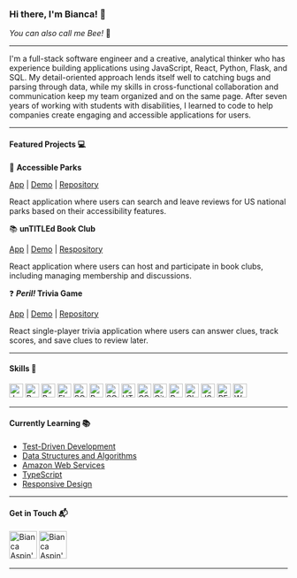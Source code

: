 ### Hi there, I'm Bianca! 👋
*You can also call me Bee!* 🐝

---

I'm a full-stack software engineer and a creative, analytical thinker who has experience building applications using JavaScript, React, Python, Flask, and SQL. My detail-oriented approach lends itself well to catching bugs and parsing through data, while my skills in cross-functional collaboration and communication keep my team organized and on the same page. After seven years of working with students with disabilities, I learned to code to help companies create engaging and accessible applications for users.

---

#### Featured Projects 💻

🌳 **Accessible Parks**

[App](https://parks.baspin.dev) | [Demo](https://youtu.be/YliakGRUHVQ) | [Repository](https://github.com/baspin94/accessible-parks)

React application where users can search and leave reviews for US national parks based on their accessibility features.

📚 **unTITLEd Book Club**

[App](https://books.baspin.dev) | [Demo](https://youtu.be/oCV13-03smg) | [Respository](https://github.com/baspin94/project-untitled)

React application where users can host and participate in book clubs, including managing membership and discussions.

❓ ***Peril!* Trivia Game**

[App](https://peril-trivia.netlify.app/) | [Demo](https://youtu.be/zTCw-kD6Fe4) | [Repository](https://github.com/baspin94/Trivia-Game)

React single-player trivia application where users can answer clues, track scores, and save clues to review later.

---

#### Skills 💪

<img alt="JavaScript" src="https://img.shields.io/badge/JavaScript-JavaScript?style=plastic&logo=javascript&labelColor=2e302c&color=f1dc4e" height='25px'> <img alt="React" src="https://img.shields.io/badge/React-React?style=plastic&logo=react&logoColor=179eca&labelColor=363a47&color=179eca" height='25px'> <img alt="Python" src="https://img.shields.io/badge/Python-Python?style=plastic&logo=python&labelColor=fdd341&color=blue" height='25px'> <img alt="Flask" src="https://img.shields.io/badge/Flask-Flask?style=plastic&logo=flask&logoColor=black&labelColor=%23a2dade%20&color=%231a6d74" height='25px'> <img alt="SQLite" src="https://img.shields.io/badge/SQLite-SQLite?style=plastic&logo=sqlite&labelColor=%2374c3ec%20&color=%23043856%20" height='25px'> <img alt="PostgreSQL" src="https://img.shields.io/badge/PostgreSQL-PostgreSQL?style=plastic&logo=postgresql&labelColor=white&color=%232f6792" height='25px'> <img alt="SQLAlchemy" src="https://img.shields.io/badge/SQLAlchemy-SQLAlchemy?style=plastic&color=%23ca2727%20" height='25px'> <img alt="HTML" src="https://img.shields.io/badge/HTML-HTML?style=plastic&logo=html5&labelColor=white&color=%23f16525" height='25px'> <img alt="CSS" src="https://img.shields.io/badge/CSS-CSS?style=plastic&logo=css3&logoColor=%2329a9df&labelColor=white&color=%2329a9df" height='25px'> <img alt="Git" src="https://img.shields.io/badge/Git-Git?style=plastic&logo=git&labelColor=%233e2d00&color=%23f05030%20" height='25px'> <img alt="Postman" src="https://img.shields.io/badge/Postman-Postman?style=plastic&logo=postman&labelColor=white&color=%23fd6c35" height='25px'> <img alt="Chakra UI" src="https://img.shields.io/badge/Chakra_UI-Chakra_UI?style=plastic&logo=chakraui&labelColor=white&color=%235fcacb%20" height='25px'> <img alt="JSON" src="https://img.shields.io/badge/JSON-JSON?style=plastic&logo=json&labelColor=%23ababab&color=%23191919" height='25px'> <img alt="RESTful APIs" src="https://img.shields.io/badge/RESTful_APIs-RESTful_APIs?style=plastic&color=purple" height='25px'> <img alt="Web Accessibility" src="https://img.shields.io/badge/Web_Accessibility-Web_Accessibility?style=plastic" height='25px'>

---

#### Currently Learning 📚
- [Test-Driven Development](https://www.coursera.org/learn/test-and-behavior-driven-development-tdd-bdd/)
- [Data Structures and Algorithms](https://www.udemy.com/course/js-algorithms-and-data-structures-masterclass/)
- [Amazon Web Services](https://www.coursera.org/learn/aws-cloud-practitioner-essentials/)
- [TypeScript](https://www.codecademy.com/learn/learn-typescript)
- [Responsive Design](https://web.dev/learn/design/)

---

#### Get in Touch 📬

[<img src="https://cdn.jsdelivr.net/gh/devicons/devicon/icons/linkedin/linkedin-original.svg" alt="Bianca Aspin's LinkedIn Profile" height='50px'/>](https://www.linkedin.com/in/bmaspin42/)
[<img src="https://dev-to-uploads.s3.amazonaws.com/uploads/logos/resized_logo_UQww2soKuUsjaOGNB38o.png" alt="Bianca Aspin's Dev Profile" height='50px'/>](https://dev.to/baspin94)

---
          
          
          
          
          
          
          
          
          
          
          
          
          
          
          


<!--
**baspin94/baspin94** is a ✨ _special_ ✨ repository because its `README.md` (this file) appears on your GitHub profile.

Here are some ideas to get you started:

- 🔭 I’m currently working on ...
- 🌱 I’m currently learning ...
- 👯 I’m looking to collaborate on ...
- 🤔 I’m looking for help with ...
- 💬 Ask me about ...
- 📫 How to reach me: ...
- 😄 Pronouns: ...
- ⚡ Fun fact: ...
-->
